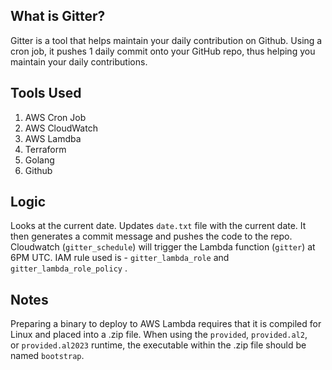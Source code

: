 ## What is Gitter?

Gitter is a tool that helps maintain your daily contribution on Github. Using a cron job, it pushes 1 daily commit onto your GitHub repo, thus helping you maintain your daily contributions.

## Tools Used

1. AWS Cron Job
2. AWS CloudWatch
3. AWS Lamdba 
4. Terraform 
5. Golang
6. Github

## Logic

Looks at the current date. Updates `date.txt` file with the current date. It then generates a commit message and pushes the code to the repo. Cloudwatch (`gitter_schedule`) will trigger the Lambda function (`gitter`) at 6PM UTC. IAM rule used is - `gitter_lambda_role`  and `gitter_lambda_role_policy` .

## Notes

Preparing a binary to deploy to AWS Lambda requires that it is compiled for Linux and placed into a .zip file. When using the `provided`, `provided.al2`, or `provided.al2023` runtime, the executable within the .zip file should be named `bootstrap`.
